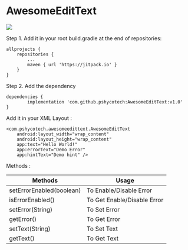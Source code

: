# AwesomeEditText

[![](https://jitpack.io/v/pshycotech/AwesomeEditText.svg)](https://jitpack.io/#pshycotech/AwesomeEditText)

Step 1. Add it in your root build.gradle at the end of repositories:

	allprojects {
		repositories {
			...
			maven { url 'https://jitpack.io' }
		}
	}
  
Step 2. Add the dependency

	dependencies {
	        implementation 'com.github.pshycotech:AwesomeEditText:v1.0'
	}

Add it in your XML Layout : 

    <com.pshycotech.awesomeedittext.AwesomeEditText
        android:layout_width="wrap_content"
        android:layout_height="wrap_content"
        app:text="Hello World!"
        app:errorText="Demo Error"
        app:hintText="Demo hint" />

Methods :


| Methods       | Usage         |
| ------------- | ------------- |
| setErrorEnabled(boolean)  | To Enable/Disable Error  |
| isErrorEnabled()  | To Get Enable/Disable Error  |
| setError(String) | To Set Error |
| getError() | To Get Error |
| setText(String) | To Set Text |
| getText() | To Get Text |
